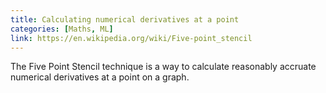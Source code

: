 ```yaml
---
title: Calculating numerical derivatives at a point 
categories: [Maths, ML]
link: https://en.wikipedia.org/wiki/Five-point_stencil
---
```

The Five Point Stencil technique is a way to calculate reasonably
accruate numerical derivatives at a point on a graph.
